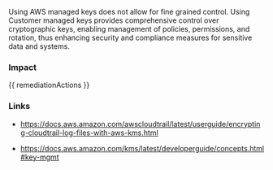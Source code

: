
Using AWS managed keys does not allow for fine grained control.  Using Customer managed keys provides comprehensive control over cryptographic keys, enabling management of policies, permissions, and rotation, thus enhancing security and compliance measures for sensitive data and systems.


### Impact
<!-- Add Impact here -->

<!-- DO NOT CHANGE -->
{{ remediationActions }}

### Links
- https://docs.aws.amazon.com/awscloudtrail/latest/userguide/encrypting-cloudtrail-log-files-with-aws-kms.html

- https://docs.aws.amazon.com/kms/latest/developerguide/concepts.html#key-mgmt



